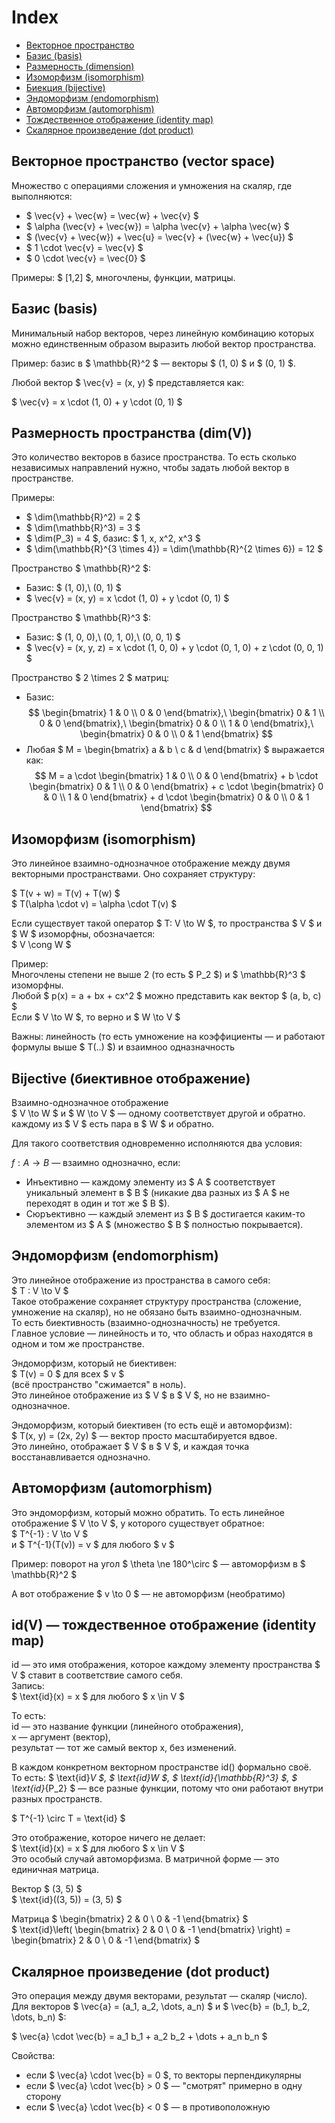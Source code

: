 
# Index

- [Векторное пространство](#vector-space)
- [Базис (basis)](#basis)
- [Размерность (dimension)](#dimension)
- [Изоморфизм (isomorphism)](#isomorphism)
- [Биекция (bijective)](#bijective)
- [Эндоморфизм (endomorphism)](#endomorphism)
- [Автоморфизм (automorphism)](#automorphism)
- [Тождественное отображение (identity map)](#identity-map)
- [Скалярное произведение (dot product)](#dot-product)


<a id="vector-space"></a>
## Векторное пространство (vector space)

Множество с операциями сложения и умножения на скаляр, где выполняются:

- $ \vec{v} + \vec{w} = \vec{w} + \vec{v} $
- $ \alpha (\vec{v} + \vec{w}) = \alpha \vec{v} + \alpha \vec{w} $
- $ (\vec{v} + \vec{w}) + \vec{u} = \vec{v} + (\vec{w} + \vec{u}) $
- $ 1 \cdot \vec{v} = \vec{v} $
- $ 0 \cdot \vec{v} = \vec{0} $

Примеры: $ [1,2] $, многочлены, функции, матрицы.



<a id="basis"></a>
## Базис (basis)

Минимальный набор векторов, через линейную комбинацию которых можно единственным образом выразить любой вектор пространства.

Пример: базис в $ \mathbb{R}^2 $ — векторы $ (1, 0) $ и $ (0, 1) $.

Любой вектор $ \vec{v} = (x, y) $ представляется как:

$ \vec{v} = x \cdot (1, 0) + y \cdot (0, 1) $



<a id="dimension"></a>
## Размерность пространства (dim(V))

Это количество векторов в базисе пространства. То есть сколько независимых направлений нужно, чтобы задать любой вектор в пространстве.

Примеры:
- $ \dim(\mathbb{R}^2) = 2 $
- $ \dim(\mathbb{R}^3) = 3 $
- $ \dim(P_3) = 4 $, базис: $ 1, x, x^2, x^3 $
- $ \dim(\mathbb{R}^{3 \times 4}) = \dim(\mathbb{R}^{2 \times 6}) = 12 $

Пространство $ \mathbb{R}^2 $:
- Базис: $ (1, 0),\ (0, 1) $
- $ \vec{v} = (x, y) = x \cdot (1, 0) + y \cdot (0, 1) $

Пространство $ \mathbb{R}^3 $:
- Базис: $ (1, 0, 0),\ (0, 1, 0),\ (0, 0, 1) $
- $ \vec{v} = (x, y, z) = x \cdot (1, 0, 0) + y \cdot (0, 1, 0) + z \cdot (0, 0, 1) $

Пространство $ 2 \times 2 $ матриц:
- Базис:
  $$
  \begin{bmatrix} 1 & 0 \\ 0 & 0 \end{bmatrix},\ 
  \begin{bmatrix} 0 & 1 \\ 0 & 0 \end{bmatrix},\ 
  \begin{bmatrix} 0 & 0 \\ 1 & 0 \end{bmatrix},\ 
  \begin{bmatrix} 0 & 0 \\ 0 & 1 \end{bmatrix}
  $$
- Любая $ M = \begin{bmatrix} a & b \\ c & d \end{bmatrix} $ выражается как:
  $$
  M = a \cdot \begin{bmatrix} 1 & 0 \\ 0 & 0 \end{bmatrix} +
      b \cdot \begin{bmatrix} 0 & 1 \\ 0 & 0 \end{bmatrix} +
      c \cdot \begin{bmatrix} 0 & 0 \\ 1 & 0 \end{bmatrix} +
      d \cdot \begin{bmatrix} 0 & 0 \\ 0 & 1 \end{bmatrix}
  $$


<a id="isomorphism"></a>


## Изоморфизм (isomorphism)

Это линейное взаимно-однозначное отображение между двумя векторными пространствами. Оно сохраняет структуру:

$ T(v + w) = T(v) + T(w) $  
$ T(\alpha \cdot v) = \alpha \cdot T(v) $

Если существует такой оператор $ T: V \to W $, то пространства $ V $ и $ W $ изоморфны, обозначается:  
$ V \cong W $

Пример:  
Многочлены степени не выше 2 (то есть $ P_2 $) и $ \mathbb{R}^3 $ изоморфны.  
Любой $ p(x) = a + bx + cx^2 $ можно представить как вектор $ (a, b, c) $  
Если $ V \to W $, то верно и $ W \to V $

Важны: линейность (то есть умножение на коэффициенты — и работают формулы выше $ T(..) $) и взаимноо одназначность



<a id="bijective"></a>


## Bijective (биективное отображение)

Взаимно-однозначное отображение  
$ V \to W $ и $ W \to V $ — одному соответствует другой и обратно. каждому из $ V $ есть пара в $ W $ и обратно.

Для такого соответствия одновременно исполняются два условия:

$f: A \to B$ — взаимно однозначно, если:

- Инъективно — каждому элементу из $ A $ соответствует уникальный элемент в $ B $ (никакие два разных из $ A $ не переходят в один и тот же $ B $).
- Сюръективно — каждый элемент из $ B $ достигается каким-то элементом из $ A $ (множество $ B $ полностью покрывается).



<a id="endomorphism"></a>
## Эндоморфизм (endomorphism)

Это линейное отображение из пространства в самого себя:  
$ T : V \to V $  
Такое отображение сохраняет структуру пространства (сложение, умножение на скаляр), но не обязано быть взаимно-однозначным.  
То есть биективность (взаимно-однозначность) не требуется.  
Главное условие — линейность и то, что область и образ находятся в одном и том же пространстве.

Эндоморфизм, который не биективен:  
$ T(v) = 0 $ для всех $ v $  
(всё пространство "сжимается" в ноль).  
Это линейное отображение из $ V $ в $ V $, но не взаимно-однозначное.

Эндоморфизм, который биективен (то есть ещё и автоморфизм):  
$ T(x, y) = (2x, 2y) $ — вектор просто масштабируется вдвое.  
Это линейно, отображает $ V $ в $ V $, и каждая точка восстанавливается однозначно.


<a id="automorphism"></a>
## Автоморфизм (automorphism)

Это эндоморфизм, который можно обратить. То есть линейное отображение $ V \to V $, у которого существует обратное:  
$ T^{-1} : V \to V $  
и $ T^{-1}(T(v)) = v $ для любого $ v $

Пример: поворот на угол $ \theta \ne 180^\circ $ — автоморфизм в $ \mathbb{R}^2 $

А вот отображение $ v \to 0 $ — не автоморфизм (необратимо)


<a id="identity-map"></a>
## id(V) — тождественное отображение (identity map)

id — это имя отображения, которое каждому элементу пространства $ V $ ставит в соответствие самого себя.  
Запись:  
$ \text{id}(x) = x $ для любого $ x \in V $

То есть:  
id — это название функции (линейного отображения),  
x — аргумент (вектор),  
результат — тот же самый вектор x, без изменений.

В каждом конкретном векторном пространстве id() формально своё.  
То есть: $ \text{id}_V $, $ \text{id}_W $, $ \text{id}_{\mathbb{R}^3} $, $ \text{id}_{P_2} $ — все разные функции, потому что они работают внутри разных пространств.

$ T^{-1} \circ T = \text{id} $

Это отображение, которое ничего не делает:  
$ \text{id}(x) = x $ для любого $ x \in V $  
Это особый случай автоморфизма. В матричной форме — это единичная матрица.

Вектор $ (3, 5) $  
$ \text{id}((3, 5)) = (3, 5) $

Матрица $ \begin{bmatrix} 2 & 0 \\ 0 & -1 \end{bmatrix} $  
$ \text{id}\left( \begin{bmatrix} 2 & 0 \\ 0 & -1 \end{bmatrix} \right) = \begin{bmatrix} 2 & 0 \\ 0 & -1 \end{bmatrix} $


<a id="dot-product"></a>
## Скалярное произведение (dot product)

Это операция между двумя векторами, результат — скаляр (число).  
Для векторов $ \vec{a} = (a_1, a_2, \dots, a_n) $ и $ \vec{b} = (b_1, b_2, \dots, b_n) $:

$ \vec{a} \cdot \vec{b} = a_1 b_1 + a_2 b_2 + \dots + a_n b_n $

Свойства:
- если $ \vec{a} \cdot \vec{b} = 0 $, то векторы перпендикулярны  
- если $ \vec{a} \cdot \vec{b} > 0 $ — "смотрят" примерно в одну сторону  
- если $ \vec{a} \cdot \vec{b} < 0 $ — в противоположную


